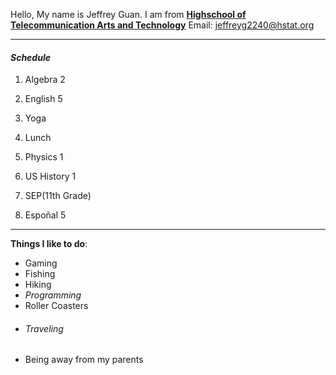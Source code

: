 Hello, My name is Jeffrey Guan. I am from 
  [**Highschool of Telecommunication Arts and Technology**](https://www.google.com/maps/place/High+School-Telecommunications/@40.6355869,-74.0221778,125a,35y,318.35h,45t/data=!3m1!1e3!4m8!1m2!2m1!1shighschool+of+telecommunication+arts+and+technology!3m4!1s0x89c245515631e381:0x86b74da3bfb6c8fa!8m2!3d40.6368371!4d-74.0233013)
  Email: jeffreyg2240@hstat.org  

___
#### _Schedule_

1. Algebra 2  
2. English 5  
3. Yoga  
4. Lunch
5. Physics 1
6. US History 1
7. SEP(11th Grade)

8. Espoñal 5
***
**Things I like to do**:
* Gaming
* Fishing
* Hiking
* _Programming_
* Roller Coasters 
* ###### Traveling
* Being away from my parents